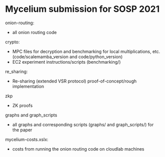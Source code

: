 # Mycelium submission for SOSP 2021

onion-routing:
- all onion routing code

crypto:
- MPC files for decryption and benchmarking for local multiplications, etc. (code/scalemamba_version and code/python_version)
- EC2 experiment instructions/scripts (benchmarking/)

re_sharing:
- Re-sharing (extended VSR protocol) proof-of-concept/rough implementation

zkp
- ZK proofs

graphs and graph_scripts
- all graphs and corresponding scripts (graphs/ and graph_scripts/) for the paper

mycelium-costs.xslx:
- costs from running the onion routing code on cloudlab machines

